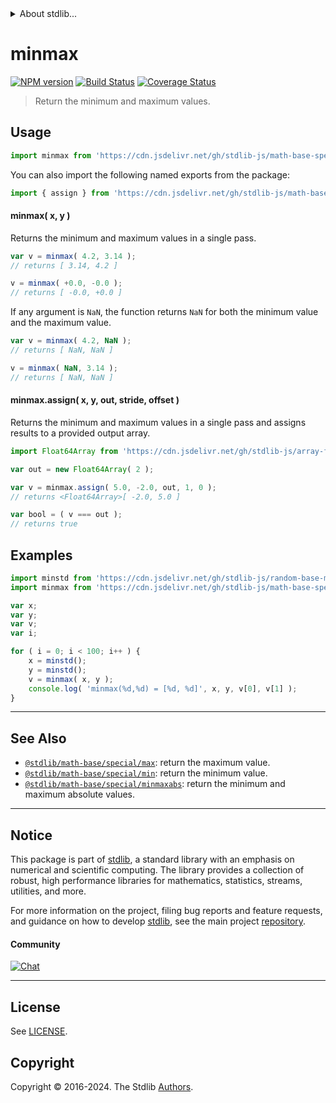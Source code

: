 <!--

@license Apache-2.0

Copyright (c) 2018 The Stdlib Authors.

Licensed under the Apache License, Version 2.0 (the "License");
you may not use this file except in compliance with the License.
You may obtain a copy of the License at

   http://www.apache.org/licenses/LICENSE-2.0

Unless required by applicable law or agreed to in writing, software
distributed under the License is distributed on an "AS IS" BASIS,
WITHOUT WARRANTIES OR CONDITIONS OF ANY KIND, either express or implied.
See the License for the specific language governing permissions and
limitations under the License.

-->


<details>
  <summary>
    About stdlib...
  </summary>
  <p>We believe in a future in which the web is a preferred environment for numerical computation. To help realize this future, we've built stdlib. stdlib is a standard library, with an emphasis on numerical and scientific computation, written in JavaScript (and C) for execution in browsers and in Node.js.</p>
  <p>The library is fully decomposable, being architected in such a way that you can swap out and mix and match APIs and functionality to cater to your exact preferences and use cases.</p>
  <p>When you use stdlib, you can be absolutely certain that you are using the most thorough, rigorous, well-written, studied, documented, tested, measured, and high-quality code out there.</p>
  <p>To join us in bringing numerical computing to the web, get started by checking us out on <a href="https://github.com/stdlib-js/stdlib">GitHub</a>, and please consider <a href="https://opencollective.com/stdlib">financially supporting stdlib</a>. We greatly appreciate your continued support!</p>
</details>

# minmax

[![NPM version][npm-image]][npm-url] [![Build Status][test-image]][test-url] [![Coverage Status][coverage-image]][coverage-url] <!-- [![dependencies][dependencies-image]][dependencies-url] -->

> Return the minimum and maximum values.

<!-- Section to include introductory text. Make sure to keep an empty line after the intro `section` element and another before the `/section` close. -->

<section class="intro">

</section>

<!-- /.intro -->

<!-- Package usage documentation. -->



<section class="usage">

## Usage

```javascript
import minmax from 'https://cdn.jsdelivr.net/gh/stdlib-js/math-base-special-minmax@deno/mod.js';
```

You can also import the following named exports from the package:

```javascript
import { assign } from 'https://cdn.jsdelivr.net/gh/stdlib-js/math-base-special-minmax@deno/mod.js';
```

#### minmax( x, y )

Returns the minimum and maximum values in a single pass.

```javascript
var v = minmax( 4.2, 3.14 );
// returns [ 3.14, 4.2 ]

v = minmax( +0.0, -0.0 );
// returns [ -0.0, +0.0 ]
```

If any argument is `NaN`, the function returns `NaN` for both the minimum value and the maximum value.

```javascript
var v = minmax( 4.2, NaN );
// returns [ NaN, NaN ]

v = minmax( NaN, 3.14 );
// returns [ NaN, NaN ]
```

#### minmax.assign( x, y, out, stride, offset )

Returns the minimum and maximum values in a single pass and assigns results to a provided output array.

```javascript
import Float64Array from 'https://cdn.jsdelivr.net/gh/stdlib-js/array-float64@deno/mod.js';

var out = new Float64Array( 2 );

var v = minmax.assign( 5.0, -2.0, out, 1, 0 );
// returns <Float64Array>[ -2.0, 5.0 ]

var bool = ( v === out );
// returns true
```

</section>

<!-- /.usage -->

<!-- Package usage notes. Make sure to keep an empty line after the `section` element and another before the `/section` close. -->

<section class="notes">

</section>

<!-- /.notes -->

<!-- Package usage examples. -->

<section class="examples">

## Examples

<!-- eslint no-undef: "error" -->

```javascript
import minstd from 'https://cdn.jsdelivr.net/gh/stdlib-js/random-base-minstd-shuffle@deno/mod.js';
import minmax from 'https://cdn.jsdelivr.net/gh/stdlib-js/math-base-special-minmax@deno/mod.js';

var x;
var y;
var v;
var i;

for ( i = 0; i < 100; i++ ) {
    x = minstd();
    y = minstd();
    v = minmax( x, y );
    console.log( 'minmax(%d,%d) = [%d, %d]', x, y, v[0], v[1] );
}
```

</section>

<!-- /.examples -->

<!-- Section to include cited references. If references are included, add a horizontal rule *before* the section. Make sure to keep an empty line after the `section` element and another before the `/section` close. -->

<section class="references">

</section>

<!-- /.references -->

<!-- Section for related `stdlib` packages. Do not manually edit this section, as it is automatically populated. -->

<section class="related">

* * *

## See Also

-   <span class="package-name">[`@stdlib/math-base/special/max`][@stdlib/math/base/special/max]</span><span class="delimiter">: </span><span class="description">return the maximum value.</span>
-   <span class="package-name">[`@stdlib/math-base/special/min`][@stdlib/math/base/special/min]</span><span class="delimiter">: </span><span class="description">return the minimum value.</span>
-   <span class="package-name">[`@stdlib/math-base/special/minmaxabs`][@stdlib/math/base/special/minmaxabs]</span><span class="delimiter">: </span><span class="description">return the minimum and maximum absolute values.</span>

</section>

<!-- /.related -->

<!-- Section for all links. Make sure to keep an empty line after the `section` element and another before the `/section` close. -->


<section class="main-repo" >

* * *

## Notice

This package is part of [stdlib][stdlib], a standard library with an emphasis on numerical and scientific computing. The library provides a collection of robust, high performance libraries for mathematics, statistics, streams, utilities, and more.

For more information on the project, filing bug reports and feature requests, and guidance on how to develop [stdlib][stdlib], see the main project [repository][stdlib].

#### Community

[![Chat][chat-image]][chat-url]

---

## License

See [LICENSE][stdlib-license].


## Copyright

Copyright &copy; 2016-2024. The Stdlib [Authors][stdlib-authors].

</section>

<!-- /.stdlib -->

<!-- Section for all links. Make sure to keep an empty line after the `section` element and another before the `/section` close. -->

<section class="links">

[npm-image]: http://img.shields.io/npm/v/@stdlib/math-base-special-minmax.svg
[npm-url]: https://npmjs.org/package/@stdlib/math-base-special-minmax

[test-image]: https://github.com/stdlib-js/math-base-special-minmax/actions/workflows/test.yml/badge.svg?branch=main
[test-url]: https://github.com/stdlib-js/math-base-special-minmax/actions/workflows/test.yml?query=branch:main

[coverage-image]: https://img.shields.io/codecov/c/github/stdlib-js/math-base-special-minmax/main.svg
[coverage-url]: https://codecov.io/github/stdlib-js/math-base-special-minmax?branch=main

<!--

[dependencies-image]: https://img.shields.io/david/stdlib-js/math-base-special-minmax.svg
[dependencies-url]: https://david-dm.org/stdlib-js/math-base-special-minmax/main

-->

[chat-image]: https://img.shields.io/gitter/room/stdlib-js/stdlib.svg
[chat-url]: https://app.gitter.im/#/room/#stdlib-js_stdlib:gitter.im

[stdlib]: https://github.com/stdlib-js/stdlib

[stdlib-authors]: https://github.com/stdlib-js/stdlib/graphs/contributors

[umd]: https://github.com/umdjs/umd
[es-module]: https://developer.mozilla.org/en-US/docs/Web/JavaScript/Guide/Modules

[deno-url]: https://github.com/stdlib-js/math-base-special-minmax/tree/deno
[umd-url]: https://github.com/stdlib-js/math-base-special-minmax/tree/umd
[esm-url]: https://github.com/stdlib-js/math-base-special-minmax/tree/esm
[branches-url]: https://github.com/stdlib-js/math-base-special-minmax/blob/main/branches.md

[stdlib-license]: https://raw.githubusercontent.com/stdlib-js/math-base-special-minmax/main/LICENSE

<!-- <related-links> -->

[@stdlib/math/base/special/max]: https://github.com/stdlib-js/math-base-special-max/tree/deno

[@stdlib/math/base/special/min]: https://github.com/stdlib-js/math-base-special-min/tree/deno

[@stdlib/math/base/special/minmaxabs]: https://github.com/stdlib-js/math-base-special-minmaxabs/tree/deno

<!-- </related-links> -->

</section>

<!-- /.links -->
